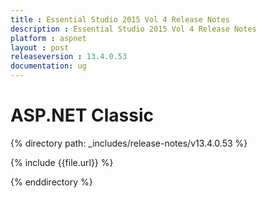 ```yaml
---
title : Essential Studio 2015 Vol 4 Release Notes
description : Essential Studio 2015 Vol 4 Release Notes
platform : aspnet
layout : post
releaseversion : 13.4.0.53
documentation: ug
---
```


# ASP.NET Classic

{% directory path: _includes/release-notes/v13.4.0.53 %}

{% include {{file.url}} %}

{% enddirectory %}